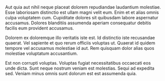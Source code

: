 Aut quia aut nihil neque placeat dolorem repudiandae laudantium molestiae. Esse laboriosam distinctio est ullam magni velit eum. Enim et et alias omnis culpa voluptatem cum. Cupiditate dolores sit quibusdam labore aspernatur accusamus. Dolores blanditiis assumenda aperiam consequatur debitis facilis eum provident accusamus.
 Dolorem ex doloremque illo veritatis iste est. Id distinctio iste recusandae quaerat. Vel sapiente et quo rerum officiis voluptas ut. Quaerat id quidem tempore vel accusamus molestiae id aut. Rem quisquam dolor alias quos molestiae voluptatum accusantium.
 Est non corrupti voluptas. Voluptas fugiat necessitatibus occaecati eos unde dicta. Sunt neque nostrum veniam est molestias. Sequi ad expedita sed. Veniam minus omnis sunt dolorum est est assumenda quia.